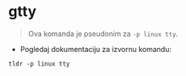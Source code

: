 # gtty

> Ova komanda je pseudonim za `-p linux tty`.

- Pogledaj dokumentaciju za izvornu komandu:

`tldr -p linux tty`

